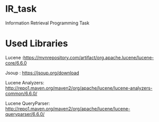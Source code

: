 # IR_task
Information Retrieval Programming Task

# Used Libraries
Lucene :https://mvnrepository.com/artifact/org.apache.lucene/lucene-core/6.6.0

Jsoup : https://jsoup.org/download 

Lucene Analyzers: http://repo1.maven.org/maven2/org/apache/lucene/lucene-analyzers-common/6.6.0/

Lucene QueryParser: http://repo1.maven.org/maven2/org/apache/lucene/lucene-queryparser/6.6.0/
